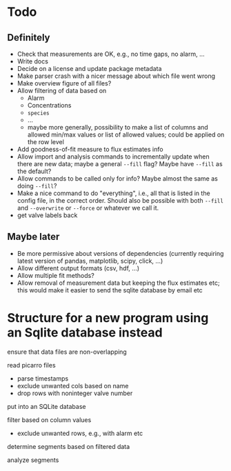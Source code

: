 # Todo

## Definitely
- Check that measurements are OK, e.g., no time gaps, no alarm, ...
- Write docs
- Decide on a license and update package metadata
- Make parser crash with a nicer message about which file went wrong
- Make overview figure of all files?
- Allow filtering of data based on
  - Alarm
  - Concentrations
  - `species`
  - ...
  - maybe more generally, possibility to make a list of columns and allowed min/max values or list of allowed values; could be applied on the row level
- Add goodness-of-fit measure to flux estimates info
- Allow import and analysis commands to incrementally update when there are new data; maybe a general `--fill` flag? Maybe have `--fill` as the default?
- Allow commands to be called only for info? Maybe almost the same as doing `--fill`?
- Make a nice command to do "everything", i.e., all that is listed in the config file, in the correct order. Should also be possible with both `--fill` and `--overwrite` or `--force` or whatever we call it.
- get valve labels back

## Maybe later

- Be more permissive about versions of dependencies (currently requiring latest version of pandas, matplotlib, scipy, click, ...)
- Allow different output formats (csv, hdf, ...)
- Allow multiple fit methods?
- Allow removal of measurement data but keeping the flux estimates etc; this would make it easier to send the sqlite database by email etc

# Structure for a new program using an Sqlite database instead

ensure that data files are non-overlapping

read picarro files
- parse timestamps
- exclude unwanted cols based on name
- drop rows with noninteger valve number

put into an SQLite database

filter based on column values
- exclude unwanted rows, e.g., with alarm etc

determine segments based on filtered data

analyze segments
